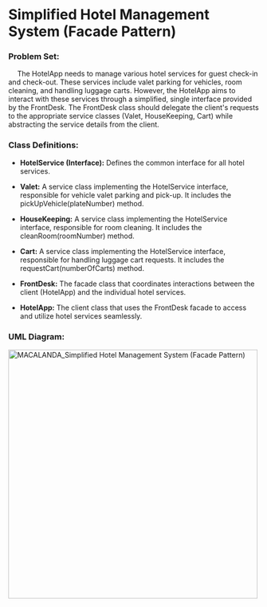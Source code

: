 # Simplified Hotel Management System (Facade Pattern)
### Problem Set:
&emsp; The HotelApp needs to manage various hotel services for guest check-in and check-out. These services include valet parking for vehicles, room cleaning, and handling luggage carts. However, the HotelApp aims to interact with these services through a simplified, single interface provided by the FrontDesk. The FrontDesk class should delegate the client's requests to the appropriate service classes (Valet, HouseKeeping, Cart) while abstracting the service details from the client.

### Class Definitions:
+ **HotelService (Interface):** Defines the common interface for all hotel services.

+ **Valet:** A service class implementing the HotelService interface, responsible for vehicle valet parking and pick-up. It includes the pickUpVehicle(plateNumber) method.

+ **HouseKeeping:** A service class implementing the HotelService interface, responsible for room cleaning. It includes the cleanRoom(roomNumber) method.

+ **Cart:** A service class implementing the HotelService interface, responsible for handling luggage cart requests. It includes the requestCart(numberOfCarts) method.

+ **FrontDesk:** The facade class that coordinates interactions between the client (HotelApp) and the individual hotel services.

+ **HotelApp:** The client class that uses the FrontDesk facade to access and utilize hotel services seamlessly.

### UML Diagram:
<img src="https://github.com/user-attachments/assets/4405658b-9040-4d18-afda-de51b12408c6" alt="MACALANDA_Simplified Hotel Management System (Facade Pattern)" width="500">


